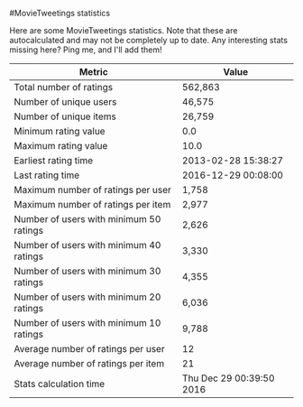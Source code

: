 #MovieTweetings statistics

Here are some MovieTweetings statistics. Note that these are autocalculated and may not be completely up to date. Any interesting stats missing here? Ping me, and I'll add them!

Metric | Value
--- | ---
Total number of ratings                 | 562,863
Number of unique users                  | 46,575
Number of unique items                  | 26,759
Minimum rating value                    | 0.0
Maximum rating value                    | 10.0
Earliest rating time                    | 2013-02-28 15:38:27
Last rating time                        | 2016-12-29 00:08:00
Maximum number of ratings per user      | 1,758
Maximum number of ratings per item      | 2,977
Number of users with minimum 50 ratings | 2,626
Number of users with minimum 40 ratings | 3,330
Number of users with minimum 30 ratings | 4,355
Number of users with minimum 20 ratings | 6,036
Number of users with minimum 10 ratings | 9,788
Average number of ratings per user      | 12
Average number of ratings per item      | 21
Stats calculation time                  | Thu Dec 29 00:39:50 2016

